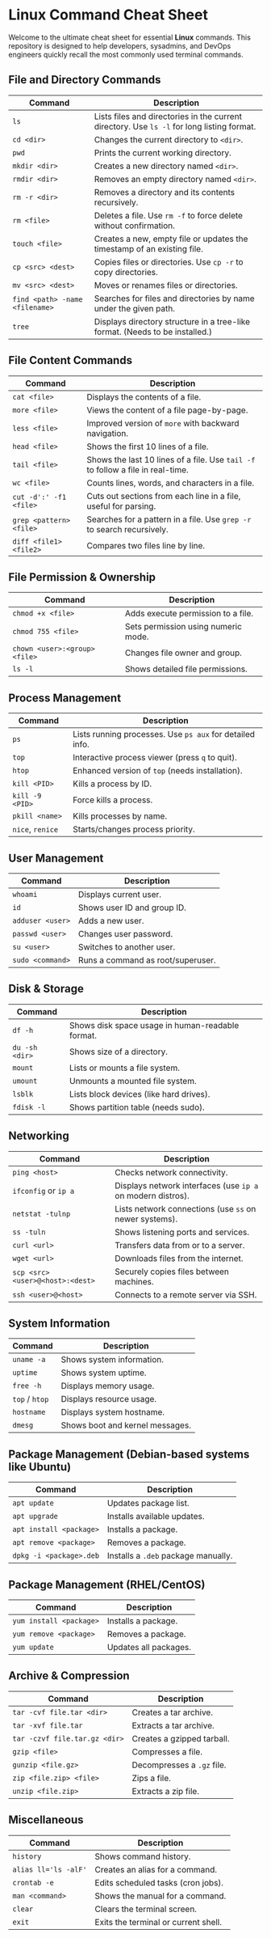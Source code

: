 # Linux Command Cheat Sheet
Welcome to the ultimate cheat sheet for essential **Linux** commands.
This repository is designed to help developers, sysadmins, and DevOps engineers quickly recall the most commonly used terminal commands.

## File and Directory Commands
| Command | Description |
|--------|-------------|
| `ls` | Lists files and directories in the current directory. Use `ls -l` for long listing format. |
| `cd <dir>` | Changes the current directory to `<dir>`. |
| `pwd` | Prints the current working directory. |
| `mkdir <dir>` | Creates a new directory named `<dir>`. |
| `rmdir <dir>` | Removes an empty directory named `<dir>`. |
| `rm -r <dir>` | Removes a directory and its contents recursively. |
| `rm <file>` | Deletes a file. Use `rm -f` to force delete without confirmation. |
| `touch <file>` | Creates a new, empty file or updates the timestamp of an existing file. |
| `cp <src> <dest>` | Copies files or directories. Use `cp -r` to copy directories. |
| `mv <src> <dest>` | Moves or renames files or directories. |
| `find <path> -name <filename>` | Searches for files and directories by name under the given path. |
| `tree` | Displays directory structure in a tree-like format. (Needs to be installed.) |

## File Content Commands
| Command | Description |
|--------|-------------|
| `cat <file>` | Displays the contents of a file. |
| `more <file>` | Views the content of a file page-by-page. |
| `less <file>` | Improved version of `more` with backward navigation. |
| `head <file>` | Shows the first 10 lines of a file. |
| `tail <file>` | Shows the last 10 lines of a file. Use `tail -f` to follow a file in real-time. |
| `wc <file>` | Counts lines, words, and characters in a file. |
| `cut -d':' -f1 <file>` | Cuts out sections from each line in a file, useful for parsing. |
| `grep <pattern> <file>` | Searches for a pattern in a file. Use `grep -r` to search recursively. |
| `diff <file1> <file2>` | Compares two files line by line. |

## File Permission & Ownership
| Command | Description |
|--------|-------------|
| `chmod +x <file>` | Adds execute permission to a file. |
| `chmod 755 <file>` | Sets permission using numeric mode. |
| `chown <user>:<group> <file>` | Changes file owner and group. |
| `ls -l` | Shows detailed file permissions. |

## Process Management
| Command | Description |
|--------|-------------|
| `ps` | Lists running processes. Use `ps aux` for detailed info. |
| `top` | Interactive process viewer (press `q` to quit). |
| `htop` | Enhanced version of `top` (needs installation). |
| `kill <PID>` | Kills a process by ID. |
| `kill -9 <PID>` | Force kills a process. |
| `pkill <name>` | Kills processes by name. |
| `nice`, `renice` | Starts/changes process priority. |

## User Management
| Command | Description |
|--------|-------------|
| `whoami` | Displays current user. |
| `id` | Shows user ID and group ID. |
| `adduser <user>` | Adds a new user. |
| `passwd <user>` | Changes user password. |
| `su <user>` | Switches to another user. |
| `sudo <command>` | Runs a command as root/superuser. |

## Disk & Storage
| Command | Description |
|--------|-------------|
| `df -h` | Shows disk space usage in human-readable format. |
| `du -sh <dir>` | Shows size of a directory. |
| `mount` | Lists or mounts a file system. |
| `umount` | Unmounts a mounted file system. |
| `lsblk` | Lists block devices (like hard drives). |
| `fdisk -l` | Shows partition table (needs sudo). |

## Networking
| Command | Description |
|--------|-------------|
| `ping <host>` | Checks network connectivity. |
| `ifconfig` or `ip a` | Displays network interfaces (use `ip a` on modern distros). |
| `netstat -tulnp` | Lists network connections (use `ss` on newer systems). |
| `ss -tuln` | Shows listening ports and services. |
| `curl <url>` | Transfers data from or to a server. |
| `wget <url>` | Downloads files from the internet. |
| `scp <src> <user>@<host>:<dest>` | Securely copies files between machines. |
| `ssh <user>@<host>` | Connects to a remote server via SSH. |

## System Information
| Command | Description |
|--------|-------------|
| `uname -a` | Shows system information. |
| `uptime` | Shows system uptime. |
| `free -h` | Displays memory usage. |
| `top` / `htop` | Displays resource usage. |
| `hostname` | Displays system hostname. |
| `dmesg` | Shows boot and kernel messages. |

## Package Management (Debian-based systems like Ubuntu)
| Command | Description |
|--------|-------------|
| `apt update` | Updates package list. |
| `apt upgrade` | Installs available updates. |
| `apt install <package>` | Installs a package. |
| `apt remove <package>` | Removes a package. |
| `dpkg -i <package>.deb` | Installs a `.deb` package manually. |

## Package Management (RHEL/CentOS)
| Command | Description |
|--------|-------------|
| `yum install <package>` | Installs a package. |
| `yum remove <package>` | Removes a package. |
| `yum update` | Updates all packages. |

## Archive & Compression
| Command | Description |
|--------|-------------|
| `tar -cvf file.tar <dir>` | Creates a tar archive. |
| `tar -xvf file.tar` | Extracts a tar archive. |
| `tar -czvf file.tar.gz <dir>` | Creates a gzipped tarball. |
| `gzip <file>` | Compresses a file. |
| `gunzip <file.gz>` | Decompresses a `.gz` file. |
| `zip <file.zip> <file>` | Zips a file. |
| `unzip <file.zip>` | Extracts a zip file. |

## Miscellaneous
| Command | Description |
|--------|-------------|
| `history` | Shows command history. |
| `alias ll='ls -alF'` | Creates an alias for a command. |
| `crontab -e` | Edits scheduled tasks (cron jobs). |
| `man <command>` | Shows the manual for a command. |
| `clear` | Clears the terminal screen. |
| `exit` | Exits the terminal or current shell. |